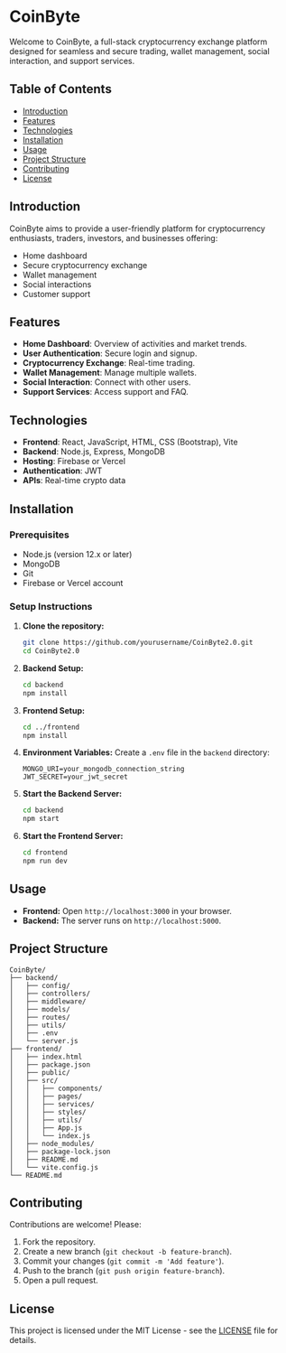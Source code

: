 # CoinByte

Welcome to CoinByte, a full-stack cryptocurrency exchange platform designed for seamless and secure trading, wallet management, social interaction, and support services.

## Table of Contents
- [Introduction](#introduction)
- [Features](#features)
- [Technologies](#technologies)
- [Installation](#installation)
- [Usage](#usage)
- [Project Structure](#project-structure)
- [Contributing](#contributing)
- [License](#license)

## Introduction

CoinByte aims to provide a user-friendly platform for cryptocurrency enthusiasts, traders, investors, and businesses offering:
- Home dashboard
- Secure cryptocurrency exchange
- Wallet management
- Social interactions
- Customer support

## Features

- **Home Dashboard**: Overview of activities and market trends.
- **User Authentication**: Secure login and signup.
- **Cryptocurrency Exchange**: Real-time trading.
- **Wallet Management**: Manage multiple wallets.
- **Social Interaction**: Connect with other users.
- **Support Services**: Access support and FAQ.

## Technologies

- **Frontend**: React, JavaScript, HTML, CSS (Bootstrap), Vite
- **Backend**: Node.js, Express, MongoDB
- **Hosting**: Firebase or Vercel
- **Authentication**: JWT
- **APIs**: Real-time crypto data

## Installation

### Prerequisites
- Node.js (version 12.x or later)
- MongoDB
- Git
- Firebase or Vercel account

### Setup Instructions

1. **Clone the repository:**
   ```sh
   git clone https://github.com/yourusername/CoinByte2.0.git
   cd CoinByte2.0
   ```

2. **Backend Setup:**
   ```sh
   cd backend
   npm install
   ```

3. **Frontend Setup:**
   ```sh
   cd ../frontend
   npm install
   ```

4. **Environment Variables:**
   Create a `.env` file in the `backend` directory:
   ```
   MONGO_URI=your_mongodb_connection_string
   JWT_SECRET=your_jwt_secret
   ```

5. **Start the Backend Server:**
   ```sh
   cd backend
   npm start
   ```

6. **Start the Frontend Server:**
   ```sh
   cd frontend
   npm run dev
   ```

## Usage

- **Frontend:** Open `http://localhost:3000` in your browser.
- **Backend:** The server runs on `http://localhost:5000`.

## Project Structure

```plaintext
CoinByte/
├── backend/
│   ├── config/
│   ├── controllers/
│   ├── middleware/
│   ├── models/
│   ├── routes/
│   ├── utils/
│   ├── .env
│   └── server.js
├── frontend/
│   ├── index.html
│   ├── package.json
│   ├── public/
│   ├── src/
│   │   ├── components/
│   │   ├── pages/
│   │   ├── services/
│   │   ├── styles/
│   │   ├── utils/
│   │   ├── App.js
│   │   └── index.js
│   ├── node_modules/
│   ├── package-lock.json
│   ├── README.md
│   └── vite.config.js
└── README.md
```

## Contributing

Contributions are welcome! Please:
1. Fork the repository.
2. Create a new branch (`git checkout -b feature-branch`).
3. Commit your changes (`git commit -m 'Add feature'`).
4. Push to the branch (`git push origin feature-branch`).
5. Open a pull request.

## License

This project is licensed under the MIT License - see the [LICENSE](LICENSE) file for details.
